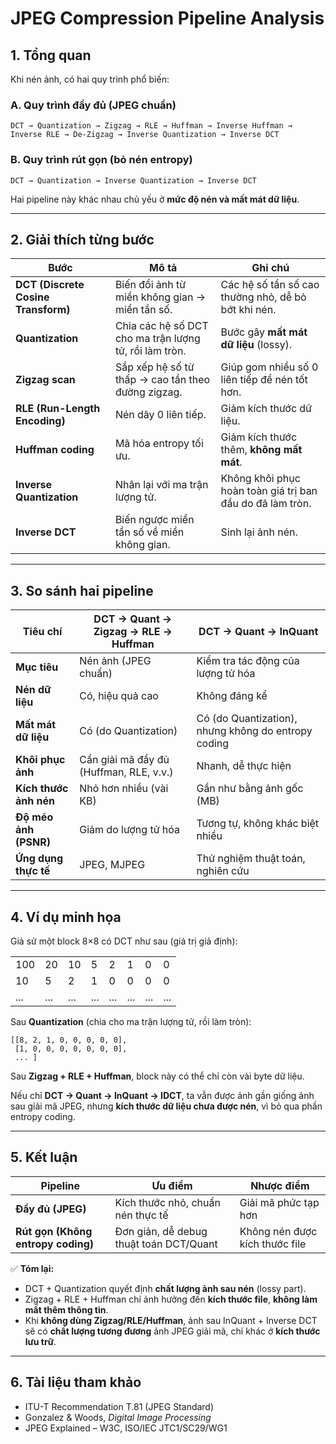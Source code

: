# JPEG Compression Pipeline Analysis

## 1. Tổng quan

Khi nén ảnh, có hai quy trình phổ biến:

### A. Quy trình đầy đủ (JPEG chuẩn)
```
DCT → Quantization → Zigzag → RLE → Huffman → Inverse Huffman → Inverse RLE → De-Zigzag → Inverse Quantization → Inverse DCT
```

### B. Quy trình rút gọn (bỏ nén entropy)
```
DCT → Quantization → Inverse Quantization → Inverse DCT
```

Hai pipeline này khác nhau chủ yếu ở **mức độ nén và mất mát dữ liệu**.

---

## 2. Giải thích từng bước

| Bước | Mô tả | Ghi chú |
|------|--------|---------|
| **DCT (Discrete Cosine Transform)** | Biến đổi ảnh từ miền không gian → miền tần số. | Các hệ số tần số cao thường nhỏ, dễ bỏ bớt khi nén. |
| **Quantization** | Chia các hệ số DCT cho ma trận lượng tử, rồi làm tròn. | Bước gây **mất mát dữ liệu** (lossy). |
| **Zigzag scan** | Sắp xếp hệ số từ thấp → cao tần theo đường zigzag. | Giúp gom nhiều số 0 liên tiếp để nén tốt hơn. |
| **RLE (Run-Length Encoding)** | Nén dãy 0 liên tiếp. | Giảm kích thước dữ liệu. |
| **Huffman coding** | Mã hóa entropy tối ưu. | Giảm kích thước thêm, **không mất mát**. |
| **Inverse Quantization** | Nhân lại với ma trận lượng tử. | Không khôi phục hoàn toàn giá trị ban đầu do đã làm tròn. |
| **Inverse DCT** | Biến ngược miền tần số về miền không gian. | Sinh lại ảnh nén. |

---

## 3. So sánh hai pipeline

| Tiêu chí | DCT → Quant → Zigzag → RLE → Huffman | DCT → Quant → InQuant |
|-----------|--------------------------------------|------------------------|
| **Mục tiêu** | Nén ảnh (JPEG chuẩn) | Kiểm tra tác động của lượng tử hóa |
| **Nén dữ liệu** | Có, hiệu quả cao | Không đáng kể |
| **Mất mát dữ liệu** | Có (do Quantization) | Có (do Quantization), nhưng không do entropy coding |
| **Khôi phục ảnh** | Cần giải mã đầy đủ (Huffman, RLE, v.v.) | Nhanh, dễ thực hiện |
| **Kích thước ảnh nén** | Nhỏ hơn nhiều (vài KB) | Gần như bằng ảnh gốc (MB) |
| **Độ méo ảnh (PSNR)** | Giảm do lượng tử hóa | Tương tự, không khác biệt nhiều |
| **Ứng dụng thực tế** | JPEG, MJPEG | Thử nghiệm thuật toán, nghiên cứu |

---

## 4. Ví dụ minh họa

Giả sử một block 8×8 có DCT như sau (giá trị giả định):

|   |   |   |   |   |   |   |   |
|---|---|---|---|---|---|---|---|
| 100 | 20 | 10 | 5 | 2 | 1 | 0 | 0 |
| 10 | 5 | 2 | 1 | 0 | 0 | 0 | 0 |
| ... | ... | ... | ... | ... | ... | ... | ... |

Sau **Quantization** (chia cho ma trận lượng tử, rồi làm tròn):

```
[[8, 2, 1, 0, 0, 0, 0, 0],
 [1, 0, 0, 0, 0, 0, 0, 0],
 ... ]
```

Sau **Zigzag + RLE + Huffman**, block này có thể chỉ còn vài byte dữ liệu.

Nếu chỉ **DCT → Quant → InQuant → IDCT**, ta vẫn được ảnh gần giống ảnh sau giải mã JPEG, nhưng **kích thước dữ liệu chưa được nén**, vì bỏ qua phần entropy coding.

---

## 5. Kết luận

| Pipeline | Ưu điểm | Nhược điểm |
|-----------|----------|-------------|
| **Đầy đủ (JPEG)** | Kích thước nhỏ, chuẩn nén thực tế | Giải mã phức tạp hơn |
| **Rút gọn (Không entropy coding)** | Đơn giản, dễ debug thuật toán DCT/Quant | Không nén được kích thước file |

✅ **Tóm lại:**
- DCT + Quantization quyết định **chất lượng ảnh sau nén** (lossy part).  
- Zigzag + RLE + Huffman chỉ ảnh hưởng đến **kích thước file**, **không làm mất thêm thông tin**.  
- Khi **không dùng Zigzag/RLE/Huffman**, ảnh sau InQuant + Inverse DCT sẽ có **chất lượng tương đương** ảnh JPEG giải mã, chỉ khác ở **kích thước lưu trữ**.

---

## 6. Tài liệu tham khảo
- ITU-T Recommendation T.81 (JPEG Standard)
- Gonzalez & Woods, *Digital Image Processing*
- JPEG Explained – W3C, ISO/IEC JTC1/SC29/WG1
